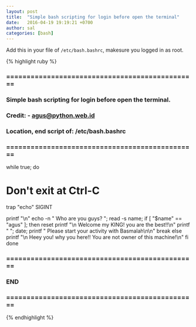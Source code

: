 ```yaml
---
layout: post
title:  "Simple bash scripting for login before open the terminal"
date:   2016-04-19 19:19:21 +0700
author: sal
categories: [bash]
---
```


Add this in your file of `/etc/bash.bashrc`, makesure you logged in as root.

{% highlight ruby %}
### ===============================================
### Simple bash scripting for login before open the terminal.
### Credit: <Summon Agus> - agus@python.web.id
### Location, end script of: /etc/bash.bashrc
### ===============================================

while true; do
  # Don't exit at Ctrl-C
  trap "echo" SIGINT

  printf "\n"
  echo -n " Who are you guys? "; read -s name;
  if [ "$name" == "agus" ]; then
    reset
    printf "\n Welcome my KING! you are the best!!\n"
    printf " "; date;
    printf " Please start your activity with Basmalah\n\n"
    break
  else
    printf "\n Heey you! why you here!! You are not owner of this machine!\n"
  fi
done

### ===============================================
### END
### ===============================================
{% endhighlight %}